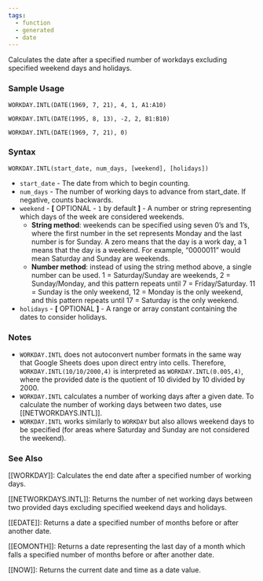 ```yaml
---
tags:
  - function
  - generated
  - date
---
```


Calculates the date after a specified number of workdays excluding specified weekend days and holidays.

### Sample Usage

`WORKDAY.INTL(DATE(1969, 7, 21), 4, 1, A1:A10)`

`WORKDAY.INTL(DATE(1995, 8, 13), -2, 2, B1:B10)`

`WORKDAY.INTL(DATE(1969, 7, 21), 0)`

### Syntax

`WORKDAY.INTL(start_date, num_days, [weekend], [holidays])`

* `start_date` - The date from which to begin counting.
* `num_days` - The number of working days to advance from start\_date. If negative, counts backwards.
* `weekend` - **[** OPTIONAL - `1` by default **]** - A number or string representing which days of the week are considered weekends.
  + **String method**: weekends can be specified using seven 0’s and 1’s, where the first number in the set represents Monday and the last number is for Sunday. A zero means that the day is a work day, a 1 means that the day is a weekend. For example, “0000011” would mean Saturday and Sunday are weekends.
  + **Number method**: instead of using the string method above, a single number can be used. 1 = Saturday/Sunday are weekends, 2 = Sunday/Monday, and this pattern repeats until 7 = Friday/Saturday. 11 = Sunday is the only weekend, 12 = Monday is the only weekend, and this pattern repeats until 17 = Saturday is the only weekend.
* `holidays` - **[** OPTIONAL **]** - A range or array constant containing the dates to consider holidays.

### Notes

* `WORKDAY.INTL` does not autoconvert number formats in the same way that Google Sheets does upon direct entry into cells. Therefore, `WORKDAY.INTL(10/10/2000,4)` is interpreted as `WORKDAY.INTL(0.005,4)`, where the provided date is the quotient of 10 divided by 10 divided by 2000.
* `WORKDAY.INTL` calculates a number of working days after a given date. To calculate the number of working days between two dates, use [[NETWORKDAYS.INTL]].
* `WORKDAY.INTL` works similarly to `WORKDAY` but also allows weekend days to be specified (for areas where Saturday and Sunday are not considered the weekend).

### See Also

[[WORKDAY]]: Calculates the end date after a specified number of working days.

[[NETWORKDAYS.INTL]]: Returns the number of net working days between two provided days excluding specified weekend days and holidays.

[[EDATE]]: Returns a date a specified number of months before or after another date.

[[EOMONTH]]: Returns a date representing the last day of a month which falls a specified number of months before or after another date.

[[NOW]]: Returns the current date and time as a date value.